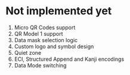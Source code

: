 Not implemented yet
====

1. Micro QR Codes support
7. QR Model 1 support
2. Data mask selection logic
3. Custom logo and symbol design
4. Quiet zone
6. ECI, Structured Append and Kanji encodings
8. Data Mode switching
